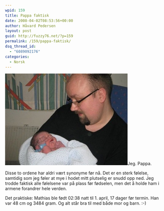 ```yaml
---
wpid: 159
title: Pappa faktisk
date: 2008-04-02T08:53:56+00:00
author: Håvard Pedersen
layout: post
guid: http://fuzzy76.net/?p=159
permalink: /159/pappa-faktisk/
dsq_thread_id:
  - "6089092176"
categories:
  - Norsk
---
```

<!-- s9ymdb:73 -->

<img class="float-left img-fluid w-50 mr-2" alt="Bilde av meg med min nyfødte sønn i armene" src="/wp-content/uploads/2008/04/photo-1.jpeg">Jeg. Pappa.

Disse to ordene har aldri vært synonyme før nå. Det er en sterk følelse, samtidig som jeg føler at mye i hodet mitt plutselig er snudd opp ned. Jeg trodde faktisk alle følelsene var på plass før fødselen, men det å holde ham i armene forandrer hele verden.

Det praktiske: Mathias ble født 02:38 natt til 1. april, 17 dager før termin. Han var 48 cm og 3484 gram. Og alt står bra til med både mor og barn. :-)
<br style="clear: both;" />
